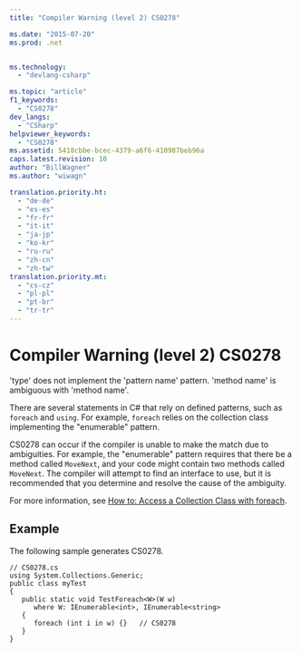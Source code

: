 ```yaml
---
title: "Compiler Warning (level 2) CS0278"

ms.date: "2015-07-20"
ms.prod: .net


ms.technology: 
  - "devlang-csharp"

ms.topic: "article"
f1_keywords: 
  - "CS0278"
dev_langs: 
  - "CSharp"
helpviewer_keywords: 
  - "CS0278"
ms.assetid: 5418cbbe-bcec-4379-a6f6-410987beb96a
caps.latest.revision: 10
author: "BillWagner"
ms.author: "wiwagn"

translation.priority.ht: 
  - "de-de"
  - "es-es"
  - "fr-fr"
  - "it-it"
  - "ja-jp"
  - "ko-kr"
  - "ru-ru"
  - "zh-cn"
  - "zh-tw"
translation.priority.mt: 
  - "cs-cz"
  - "pl-pl"
  - "pt-br"
  - "tr-tr"
---
```

# Compiler Warning (level 2) CS0278
'type' does not implement the 'pattern name' pattern. 'method name' is ambiguous with 'method name'.  
  
 There are several statements in C# that rely on defined patterns, such as `foreach` and `using`. For example, `foreach` relies on the collection class implementing the "enumerable" pattern.  
  
 CS0278 can occur if the compiler is unable to make the match due to ambiguities. For example, the "enumerable" pattern requires that there be a method called `MoveNext`, and your code might contain two methods called `MoveNext`. The compiler will attempt to find an interface to use, but it is recommended that you determine and resolve the cause of the ambiguity.  
  
 For more information, see [How to: Access a Collection Class with foreach](../../csharp/programming-guide/classes-and-structs/how-to-access-a-collection-class-with-foreach.md).  
  
## Example  
 The following sample generates CS0278.  
  
```  
// CS0278.cs  
using System.Collections.Generic;  
public class myTest   
{  
   public static void TestForeach<W>(W w)   
      where W: IEnumerable<int>, IEnumerable<string>  
   {  
      foreach (int i in w) {}   // CS0278  
   }  
}  
```
